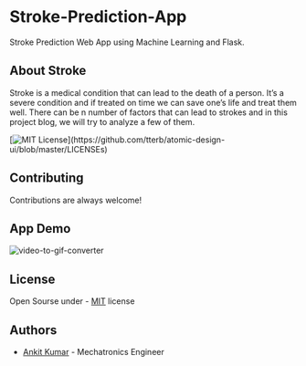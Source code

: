 
# Stroke-Prediction-App

Stroke Prediction Web App using Machine Learning and Flask.





## About Stroke

Stroke is a medical condition that can lead to the death of a person. It’s a severe condition and if treated on time we can save one’s life and treat them well. There can be n number of factors that can lead to strokes and in this project blog, we will try to analyze a few of them.


[![MIT License](https://img.shields.io/apm/l/atomic-design-ui.svg?)](https://github.com/tterb/atomic-design-ui/blob/master/LICENSEs)


## Contributing

Contributions are always welcome!



## App Demo

![video-to-gif-converter](https://user-images.githubusercontent.com/85494641/144584247-7545810d-5c9d-47fd-b814-5f22accc1068.gif)





## License

Open Sourse under - [MIT](https://choosealicense.com/licenses/mit/) license

## Authors

- [Ankit Kumar](https://www.github.com/ankitkumar174)   - Mechatronics Engineer
